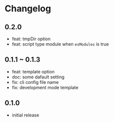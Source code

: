 # Changelog

## 0.2.0

- feat: tmpDir option
- feat: script type module when `esModules` is true

## 0.1.1 ~ 0.1.3

- feat: template option
- doc: some dafault setting
- fix: cli config file name
- fix: development mode template

## 0.1.0

- initial release
